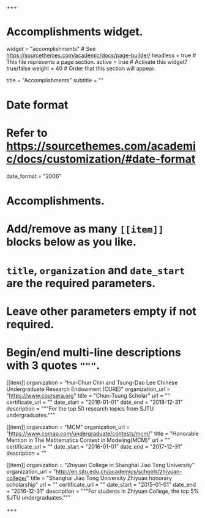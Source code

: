 +++
# Accomplishments widget.
widget = "accomplishments"  # See https://sourcethemes.com/academic/docs/page-builder/
headless = true  # This file represents a page section.
active = true  # Activate this widget? true/false
weight = 40  # Order that this section will appear.

title = "Accomplish&shy;ments"
subtitle = ""

# Date format
#   Refer to https://sourcethemes.com/academic/docs/customization/#date-format
date_format = "2006"

# Accomplishments.
#   Add/remove as many `[[item]]` blocks below as you like.
#   `title`, `organization` and `date_start` are the required parameters.
#   Leave other parameters empty if not required.
#   Begin/end multi-line descriptions with 3 quotes `"""`.


[[item]]
  organization = "Hui-Chun Chin and Tsung-Dao Lee Chinese Undergraduate Research Endowment (CURE)"
  organization_url = "https://www.coursera.org"
  title = "Chun-Tsung Scholar"
  url = ""
  certificate_url = ""
  date_start = "2016-01-01"
  date_end = "2018-12-31"
  description = """For the top 50 research topics from SJTU undergraduates."""

[[item]]
  organization = "MCM"
  organization_url = "https://www.comap.com/undergraduate/contests/mcm/"
  title = "Honorable Mention in The Mathematics Contest in Modeling(MCM)"
  url = ""
  certificate_url = ""
  date_start = "2016-01-01"
  date_end = "2017-12-31"
  description = ""
  
[[item]]
  organization = "Zhiyuan College in Shanghai Jiao Tong University"
  organization_url = "http://en.sjtu.edu.cn/academics/schools/zhiyuan-college/"
  title = "Shanghai Jiao Tong University Zhiyuan honorary scholarship"
  url = ""
  certificate_url = ""
  date_start = "2015-01-01"
  date_end = "2016-12-31"
  description = """For students in Zhiyuan College, the top 5% SJTU undergraduates."""


+++
